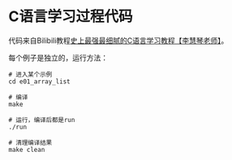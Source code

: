 # C语言学习过程代码

代码来自Bilibili教程[史上最强最细腻的C语言学习教程【李慧琴老师】](https://www.bilibili.com/video/BV18p4y167Md?p=1&spm_id_from=333.788.b_6d756c74695f70616765.1)。

每个例子是独立的，运行方法：

```shell
# 进入某个示例
cd e01_array_list

# 编译
make

# 运行，编译后都是run
./run

# 清理编译结果
make clean
```
